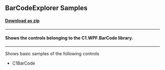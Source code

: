 ## BarCodeExplorer Samples
#### [Download as zip](https://grapecity.github.io/DownGit/#/home?url=https://github.com/GrapeCity/ComponentOne-WPF-Samples/tree/master/NET_9/BarCode/BarCodeExplorer)
____
#### Shows the controls belonging to the C1.WPF.BarCode library.
____
Shows basic samples of the following controls

* C1BarCode
